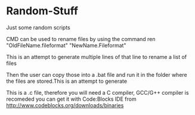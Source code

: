 # Random-Stuff
Just some random scripts

CMD can be used to rename files by using the command
ren "OldFileName.fileformat" "NewName.Fileformat"

This is an attempt to generate multiple lines of
that line to rename a list of files

Then the user can copy those into a .bat
file and run it in the folder where the
files are stored.This is an attempt to generate

This is a .c file, therefore you will need
a C compiler, GCC/G++ compiler is recomeded
you can get it with Code:Blocks IDE from
http://www.codeblocks.org/downloads/binaries
